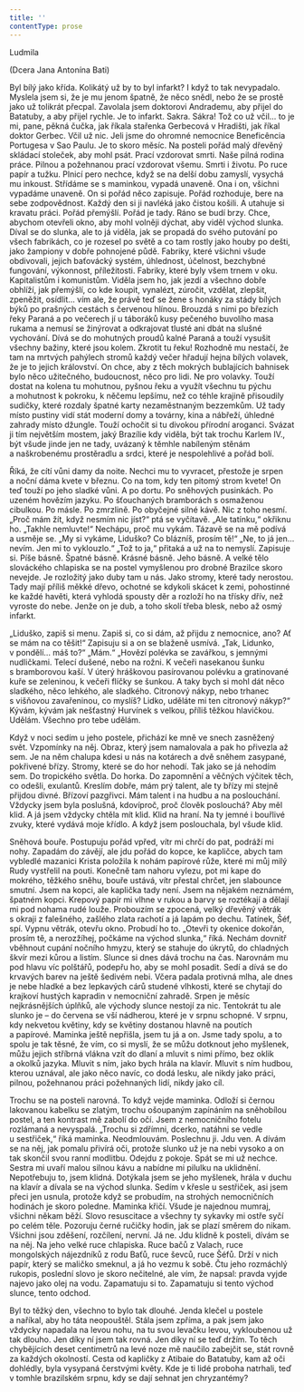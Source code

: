 ```yaml
---
title: ''
contentType: prose
---
```


Ludmila

(Dcera Jana Antonína Bati)

Byl bílý jako křída. Kolikátý už by to byl infarkt? I když to tak nevypadalo. Myslela jsem si, že je mu jenom špatně, že něco snědl, nebo že se prostě jako už tolikrát přecpal. Zavolala jsem doktorovi Andrademu, aby přijel do Batatuby, a aby přijel rychle. Je to infarkt. Sakra. Sákra! Tož co už včil… to je mi, pane, pěkná čučka, jak říkala stařenka Gerbecová v Hradišti, jak říkal doktor Gerbec. Včil už nic. Jeli jsme do ohromné nemocnice Beneficência Portugesa v Sao Paulu. Je to skoro měsíc. Na posteli pořád malý dřevěný skládací stoleček, aby mohl psát. Prací vzdorovat smrti. Naše pilná rodina práce. Pilnou a požehnanou prací vzdorovat všemu. Smrti i životu. Po ruce papír a tužku. Plnicí pero nechce, když se na delší dobu zamyslí, vysychá mu inkoust. Střídáme se s maminkou, vypadá unaveně. Ona i on, všichni vypadáme unaveně. On si pořád něco zapisuje. Pořád rozhoduje, bere na sebe zodpovědnost. Každý den si ji navléká jako čistou košili. A utahuje si kravatu práci. Pořád přemýšlí. Pořád je tady. Ráno se budí brzy. Chce, abychom otevřeli okno, aby mohl volněji dýchat, aby viděl východ slunka. Díval se do slunka, ale to já viděla, jak se propadá do svého putování po všech fabrikách, co je rozesel po světě a co tam rostly jako houby po dešti, jako žampiony v dobře pohnojené půdě. Fabriky, které všichni všude obdivovali, jejich baťovácký systém, úhlednost, účelnost, bezchybné fungování, výkonnost, příležitosti. Fabriky, které byly všem trnem v oku. Kapitalistům i komunistům. Viděla jsem ho, jak jezdí a všechno dobře obhlíží, jak přemýšlí, co kde koupit, vynalézt, zúročit, vzdělat, zlepšit, zpeněžit, osídlit… vím ale, že právě teď se žene s honáky za stády bílých býků po prašných cestách s červenou hlínou. Brouzdá s nimi po březích řeky Paraná a po večerech jí u táboráků kusy pečeného buvolího masa rukama a nemusí se žinýrovat a odkrajovat tlusté ani dbát na slušné vychování. Dívá se do mohutných proudů kalné Paraná a touží vysušit všechny bažiny, které jsou kolem. Zkrotit tu řeku! Rozhodně mu nestačí, že tam na mrtvých pahýlech stromů každý večer hřadují hejna bílých volavek, že je to jejich království. On chce, aby z těch mokrých bublajících bahnisek bylo něco užitečného, budoucnost, něco pro lidi. Ne pro volavky. Touží dostat na kolena tu mohutnou, pyšnou řeku a využít všechnu tu pýchu a mohutnost k pokroku, k něčemu lepšímu, než co téhle krajině přisoudily sudičky, které rozdaly špatné karty nezaměstnaným bezzemkům. Už tady místo pustiny vidí stát moderní domy a továrny, kina a nábřeží, úhledné zahrady místo džungle. Touží ochočit si tu divokou přírodní aroganci. Svázat ji tím největším mostem, jaký Brazílie kdy viděla, být tak trochu Karlem IV., být všude jinde jen ne tady, uvázaný k těmhle nabíleným stěnám a naškrobenému prostěradlu a srdci, které je nespolehlivé a pořád bolí.

Říká, že cítí vůni damy da noite. Nechci mu to vyvracet, přestože je srpen a noční dáma kvete v březnu. Co na tom, kdy ten pitomý strom kvete! On teď touží po jeho sladké vůni. A po dortu. Po sněhových pusinkách. Po uzeném hovězím jazyku. Po šťouchaných bramborách s osmaženou cibulkou. Po másle. Po zmrzlině. Po obyčejné silné kávě. Nic z toho nesmí. „Proč mám žít, když nesmím nic jíst?“ ptá se vyčítavě. „Ale tatínku,“ okřiknu ho. „Takhle nemluvte!“ Nechápu, proč mu vykám. Tázavě se na mě podívá a usměje se. „My si vykáme, Liduško? Co blázníš, prosím tě!“ „Ne, to já jen… nevím. Jen mi to vyklouzlo.“ „Tož to ja,“ přitaká a už na to nemyslí. Zapisuje si. Píše básně. Špatné básně. Krásné básně. Jeho básně. A velké tělo slováckého chlapiska se na postel vymyšlenou pro drobné Brazilce skoro nevejde. Je rozložitý jako duby tam u nás. Jako stromy, které tady nerostou. Tady mají příliš měkké dřevo, ochotné se kdykoli skácet k zemi, pohostinné ke každé havěti, která vyhlodá spousty děr a rozloží ho na třísky dřív, než vyroste do nebe. Jenže on je dub, a toho skolí třeba blesk, nebo až osmý infarkt.

„Liduško, zapiš si menu. Zapiš si, co si dám, až přijdu z nemocnice, ano? Ať se mám na co těšit!“ Zapisuju si a on se blaženě usmívá. „Tak, Lidunko, v pondělí… máš to?“ „Mám.“ „Hovězí polévka se zavářkou, s jemnými nudličkami. Telecí dušené, nebo na rožni. K večeři nasekanou šunku s bramborovou kaší. V úterý hráškovou pasírovanou polévku a gratinované kuře se zeleninou, k večeři flíčky se šunkou. A taky bych si mohl dát něco sladkého, něco lehkého, ale sladkého. Citronový nákyp, nebo trhanec s višňovou zavařeninou, co myslíš? Lidko, uděláte mi ten citronový nákyp?“ Kývám, kývám jak nešťastný Hurvínek s velkou, příliš těžkou hlavičkou. Udělám. Všechno pro tebe udělám.

Když v noci sedím u jeho postele, přichází ke mně ve snech zasněžený svět. Vzpomínky na něj. Obraz, který jsem namalovala a pak ho přivezla až sem. Je na něm chalupa kdesi u nás na kotárech a dvě sněhem zasypané, pokřivené břízy. Stromy, které se do hor nehodí. Tak jako se já nehodím sem. Do tropického světla. Do horka. Do zapomnění a věčných výčitek těch, co odešli, exulantů. Kreslím dobře, mám prý talent, ale ty břízy mi stejně přijdou divné. Břízoví pazgřivci. Mám talent i na hudbu a na poslouchání. Vždycky jsem byla poslušná, kdovíproč, proč člověk poslouchá? Aby měl klid. A já jsem vždycky chtěla mít klid. Klid na hraní. Na ty jemné i bouřlivé zvuky, které vydává moje křídlo. A když jsem poslouchala, byl všude klid.

Sněhová bouře. Postupuju pořád vpřed, vítr mi chrčí do pat, podráží mi nohy. Zapadám do závějí, ale jdu pořád do kopce, ke kapličce, abych tam vybledlé mazanici Krista položila k nohám papírové růže, které mi můj milý Rudy vystřelil na pouti. Konečně tam nahoru vylezu, pot mi kape do mokrého, těžkého sněhu, bouře ustává, vítr přestal chrčet, jen slabounce smutní. Jsem na kopci, ale kaplička tady není. Jsem na nějakém neznámém, špatném kopci. Krepový papír mi vlhne v rukou a barvy se roztékají a dělají mi pod nohama rudé louže. Probouzím se zpocená, velký dřevěný větrák s okraji z falešného, zašlého zlata rachotí a já lapám po dechu. Tatínek, Šéf, spí. Vypnu větrák, otevřu okno. Probudí ho to. „Otevři ty okenice dokořán, prosím tě, a nerozžíhej, počkáme na východ slunka,“ říká. Nechám dovnitř vběhnout cupání nočního hmyzu, který se stahuje do úkrytů, do chladných škvír mezi kůrou a listím. Slunce si dnes dává trochu na čas. Narovnám mu pod hlavu víc polštářů, podepřu ho, aby se mohl posadit. Sedí a dívá se do krvavých barev na ještě šedivém nebi. Včera padala protivná mlha, ale dnes je nebe hladké a bez lepkavých cárů studené vlhkosti, které se chytají do krajkoví hustých kapradin v nemocniční zahradě. Srpen je měsíc nejkrásnějších úplňků, ale východy slunce nestojí za nic. Tentokrát tu ale slunko je – do červena se vší nádherou, které je v srpnu schopné. V srpnu, kdy nekvetou květiny, kdy se květiny dostanou hlavně na poutích a papírové. Maminka ještě nepřišla, jsem tu já a on. Jsme tady spolu, a to spolu je tak těsné, že vím, co si myslí, že se můžu dotknout jeho myšlenek, můžu jejich stříbrná vlákna vzít do dlaní a mluvit s nimi přímo, bez oklik a okolků jazyka. Mluvit s ním, jako bych hrála na klavír. Mluvit s ním hudbou, kterou uznával, ale jako něco navíc, co dodá lesku, ale nikdy jako práci, pilnou, požehnanou práci požehnaných lidí, nikdy jako cíl.

Trochu se na posteli narovná. To když vejde maminka. Odloží si černou lakovanou kabelku se zlatým, trochu ošoupaným zapínáním na sněhobílou postel, a ten kontrast mě zabolí do očí. Jsem z nemocničního fotelu rozlámaná a nevyspalá. „Trochu si zdřímni, dcerko, natáhni se vedle u sestřiček,“ říká maminka. Neodmlouvám. Poslechnu ji. Jdu ven. A dívám se na něj, jak pomalu přivírá oči, protože slunko už je na nebi vysoko a on tak skončil svou ranní modlitbu. Odejdu z pokoje. Spát se mi už nechce. Sestra mi uvaří malou silnou kávu a nabídne mi pilulku na uklidnění. Nepotřebuju to, jsem klidná. Dotýkala jsem se jeho myšlenek, hrála v duchu na klavír a dívala se na východ slunka. Sedím v křesle u sestřiček, asi jsem přeci jen usnula, protože když se probudím, na strohých nemocničních hodinách je skoro poledne. Maminka křičí. Všude je najednou mumraj, všichni někam běží. Slovo resuscitace a všechny ty sykavky mi ostře syčí po celém těle. Pozoruju černé ručičky hodin, jak se plazí směrem do nikam. Všichni jsou zděšení, rozčílení, nervní. Já ne. Jdu klidně k posteli, dívám se na něj. Na jeho velké ruce chlapiska. Ruce bačů z Valach, ruce mongolských nájezdníků z rodu Baťů, ruce ševců, ruce Šéfů. Drží v nich papír, který se maličko smeknul, a já ho vezmu k sobě. Čtu jeho rozmáchlý rukopis, poslední slovo je skoro nečitelné, ale vím, že napsal: pravda vyjde najevo jako olej na vodu. Zapamatuju si to. Zapamatuju si tento východ slunce, tento odchod.

Byl to těžký den, všechno to bylo tak dlouhé. Jenda klečel u postele a naříkal, aby ho táta neopouštěl. Stála jsem zpříma, a pak jsem jako vždycky napadala na levou nohu, na tu svou levačku levou, vykloubenou už tak dlouho. Jen díky ní jsem tak rovná. Jen díky ní se teď držím. To těch chybějících deset centimetrů na levé noze mě naučilo zabejčit se, stát rovně za každých okolností. Cesta od kapličky z Atibaie do Batatuby, kam až oči dohlédly, byla vysypaná čerstvými květy. Kde je ti lidé proboha natrhali, teď v tomhle brazilském srpnu, kdy se dají sehnat jen chryzantémy?
